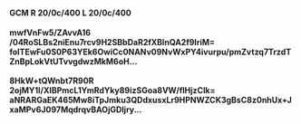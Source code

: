 #### GCM R 20/0c/400 L 20/0c/400
**mwfVnFw5/ZAvvA16**<br/>**/04RoSLBs2niEnu7rcv9H2SBbDaR2fXBlnQA2f9lriM=**<br/>**foITEwFu0S0P63YEk6OwiCc0NANv09NvWxPY4ivurpu/pmZvtzq7TrzdTZnBpLokVtUTvvgdwzMkM6oH...**<br/><br/>
**8HkW+tQWnbt7R90R**<br/>**2ojMY1I/XIBPmcL1YmRdYky89izSGoa8VW/flHjzCIk=**<br/>**aNRARGaEK465Mw8iTpJmku3QDdxusxLr9HPNWZCK3gBsC8z0nhUx+JxaMPv6J097MqdrqvBAOjGDljry...**